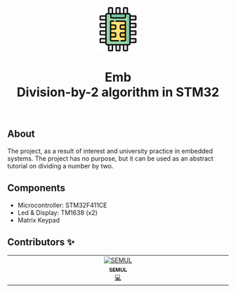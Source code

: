 <div align="center">
  <img
    src="./public/logo.png"
    alt="Logo"
    width="100"
    height="100" />
  <h1>Emb</br>Division-by-2 algorithm in STM32</h1>
  </br>
</div>

<!-- ![Preview](link) -->

## About

The project, as a result of interest and university practice in embedded systems. The project has no purpose, but it can be used as an abstract tutorial on dividing a number by two.

## Components

* Microcontroller: STM32F411CE
* Led & Display: TM1638 (x2)
* Matrix Keypad

## Contributors ✨

<!-- ALL-CONTRIBUTORS-LIST:START -->
<!-- markdownlint-disable -->
<table>
  <tbody>
    <tr>
      <td align="center" valign="top" width="14.28%"><a href="https://github.com/quesoon"><img src="https://avatars.githubusercontent.com/u/90800616?v=4?s=100" width="100px;" alt="SEMUL"/><br /><sub><b>SEMUL</b></sub></a><br /><a href="https://github.com/quesoon/emb/commits?author=quesoon" title="Code">💻</a></td>
    </tr>
  </tbody>
</table>

<!-- markdownlint-restore -->
<!-- ALL-CONTRIBUTORS-LIST:END -->